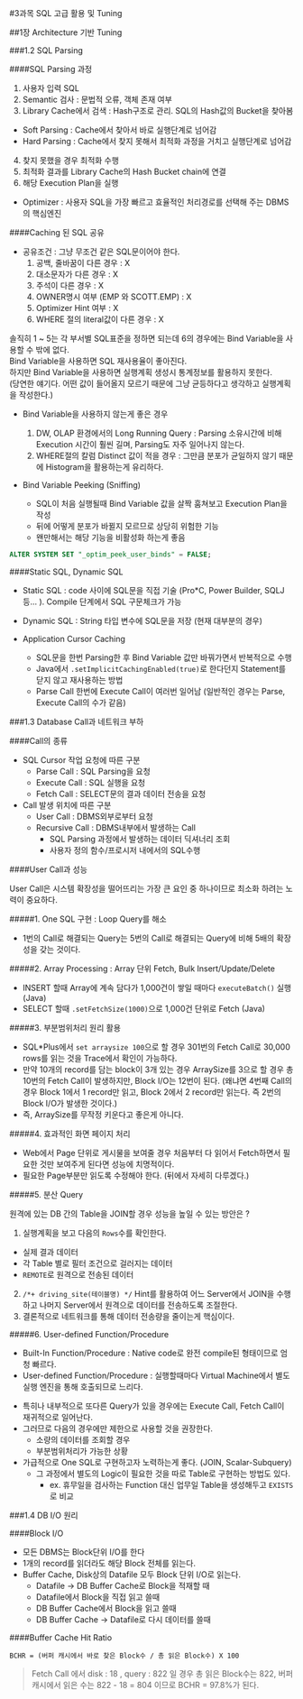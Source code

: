 #3과목 SQL 고급 활용 및 Tuning

##1장 Architecture 기반 Tuning

###1.2 SQL Parsing

####SQL Parsing 과정

1. 사용자 입력 SQL
2. Semantic 검사 : 문법적 오류, 객체 존재 여부
3. Library Cache에서 검색 : Hash구조로 관리. SQL의 Hash값의 Bucket을 찾아봄
  - Soft Parsing : Cache에서 찾아서 바로 실행단계로 넘어감
  - Hard Parsing : Cache에서 찾지 못해서 최적화 과정을 거치고 실행단계로 넘어감
4. 찾지 못했을 경우 최적화 수행  
5. 최적화 결과를 Library Cache의 Hash Bucket chain에 연결  
6. 해당 Execution Plan을 실행  

* Optimizer : 사용자 SQL을 가장 빠르고 효율적인 처리경로를 선택해 주는 DBMS의 핵심엔진

####Caching 된 SQL 공유

* 공유조건 : 그냥 무조건 같은 SQL문이어야 한다.
  1. 공백, 줄바꿈이 다른 경우 : X
  2. 대소문자가 다른 경우 : X
  3. 주석이 다른 경우 : X
  4. OWNER명시 여부 (EMP 와 SCOTT.EMP) : X
  5. Optimizer Hint 여부 : X
  6. WHERE 절의 literal값이 다른 경우 : X

솔직히 1 ~ 5는 각 부서별 SQL표준을 정하면 되는데 6의 경우에는 Bind Variable을 사용할 수 밖에 없다.  
Bind Variable을 사용하면 SQL 재사용율이 좋아진다.  
하지만 Bind Variable을 사용하면 실행계획 생성시 통계정보를 활용하지 못한다.  
(당연한 얘기다. 어떤 값이 들어올지 모르기 때문에 그냥 균등하다고 생각하고 실행계획을 작성한다.)  

* Bind Variable을 사용하지 않는게 좋은 경우
  1. DW, OLAP 환경에서의 Long Running Query : Parsing 소유시간에 비해 Execution 시간이 훨씬 길며, Parsing도 자주 일어나지 않는다.
  2. WHERE절의 칼럼 Distinct 값이 적을 경우 : 그만큼 분포가 균일하지 않기 때문에 Histogram을 활용하는게 유리하다.

* Bind Variable Peeking (Sniffing)
  - SQL이 처음 실행될때 Bind Variable 값을 살짝 훔쳐보고 Execution Plan을 작성
  - 뒤에 어떻게 분포가 바뀔지 모르므로 상당히 위험한 기능
  - 왠만해서는 해당 기능을 비활성화 하는게 좋음
```SQL
ALTER SYSTEM SET "_optim_peek_user_binds" = FALSE;
```

####Static SQL, Dynamic SQL

* Static SQL : code 사이에 SQL문을 직접 기술 (Pro*C, Power Builder, SQLJ 등... ). Compile 단계에서 SQL 구문체크가 가능
* Dynamic SQL : String 타입 변수에 SQL문을 저장 (현재 대부분의 경우)

* Application Cursor Caching
  - SQL문을 한번 Parsing한 후 Bind Variable 값만 바꿔가면서 반복적으로 수행
  - Java에서 `.setImplicitCachingEnabled(true)`로 한다던지 Statement를 닫지 않고 재사용하는 방법
  - Parse Call 한번에 Execute Call이 여러번 일어남 (일반적인 경우는 Parse, Execute Call의 수가 같음)

###1.3 Database Call과 네트워크 부하

####Call의 종류

* SQL Cursor 작업 요청에 따른 구분
  - Parse Call : SQL Parsing을 요청
  - Execute Call : SQL 실행을 요청
  - Fetch Call : SELECT문의 결과 데이터 전송을 요청
* Call 발생 위치에 따른 구분
  - User Call : DBMS외부로부터 요청
  - Recursive Call : DBMS내부에서 발생하는 Call
    - SQL Parsing 과정에서 발생하는 데이터 딕셔너리 조회
    - 사용자 정의 함수/프로시저 내에서의 SQL수행

####User Call과 성능

User Call은 시스템 확장성을 떨어뜨리는 가장 큰 요인 중 하나이므로 최소화 하려는 노력이 중요하다.

#####1. One SQL 구현 : Loop Query를 해소
- 1번의 Call로 해결되는 Query는 5번의 Call로 해결되는 Query에 비해 5배의 확장성을 갖는 것이다.

#####2. Array Processing : Array 단위 Fetch, Bulk Insert/Update/Delete
- INSERT 할때 Array에 계속 담다가 1,000건이 쌓일 때마다 `executeBatch()` 실행 (Java)
- SELECT 할때 `.setFetchSize(1000)`으로 1,000건 단위로 Fetch (Java)

#####3. 부분범위처리 원리 활용
- SQL*Plus에서 `set arraysize 100`으로 할 경우 301번의 Fetch Call로 30,000 rows를 읽는 것을 Trace에서 확인이 가능하다.
- 만약 10개의 record를 담는 block이 3개 있는 경우 ArraySize를 3으로 할 경우 총 10번의 Fetch Call이 발생하지만, Block I/O는 12번이 된다. (왜냐면 4번째 Call의 경우 Block 1에서 1 record만 읽고, Block 2에서 2 record만 읽는다. 즉 2번의 Block I/O가 발생한 것이다.)
- 즉, ArraySize를 무작정 키운다고 좋은게 아니다.

#####4. 효과적인 화면 페이지 처리
- Web에서 Page 단위로 게시물을 보여줄 경우 처음부터 다 읽어서 Fetch하면서 필요한 것만 보여주게 된다면 성능에 치명적이다.
- 필요한 Page부분만 읽도록 수정해야 한다. (뒤에서 자세히 다루겠다.)

#####5. 분산 Query

원격에 있는 DB 간의 Table을 JOIN할 경우 성능을 높일 수 있는 방안은 ?

1. 실행계획을 보고 다음의 `Rows`수를 확인한다.
  - 실제 결과 데이터
  - 각 Table 별로 필터 조건으로 걸러지는 데이터
  - `REMOTE`로 원격으로 전송된 데이터
2. `/*+ driving_site(테이블명) */` Hint를 활용하여 어느 Server에서 JOIN을 수행하고 나머지 Server에서 원격으로 데이터를 전송하도록 조절한다.
3. 결론적으로 네트워크를 통해 데이터 전송량을 줄이는게 핵심이다.

#####6. User-defined Function/Procedure

- Built-In Function/Procedure : Native code로 완전 compile된 형태이므로 엄청 빠르다.
- User-defined Function/Procedure : 실행할때마다 Virtual Machine에서 별도 실행 엔진을 통해 호출되므로 느리다.

* 특히나 내부적으로 또다른 Query가 있을 경우에는 Execute Call, Fetch Call이 재귀적으로 일어난다.
* 그러므로 다음의 경우에만 제한으로 사용할 것을 권장한다.
  - 소량의 데이터를 조회할 경우
  - 부분범위처리가 가능한 상황
* 가급적으로 One SQL로 구현하고자 노력하는게 좋다. (JOIN, Scalar-Subquery)
  - 그 과정에서 별도의 Logic이 필요한 것을 따로 Table로 구현하는 방법도 있다.
    - ex. 휴무일을 검사하는 Function 대신 업무일 Table을 생성해두고 `EXISTS`로 비교

###1.4 DB I/O 원리

####Block I/O

- 모든 DBMS는 Block단위 I/O를 한다
- 1개의 record를 읽더라도 해당 Block 전체를 읽는다.
- Buffer Cache, Disk상의 Datafile 모두 Block 단위 I/O로 읽는다.
  - Datafile -> DB Buffer Cache로 Block을 적재할 때
  - Datafile에서 Block을 직접 읽고 쓸때
  - DB Buffer Cache에서 Block을 읽고 쓸때
  - DB Buffer Cache -> Datafile로 다시 데이터를 쓸때

####Buffer Cache Hit Ratio
```
BCHR = (버퍼 캐시에서 바로 찾은 Block수 / 총 읽은 Block수) X 100
```

> Fetch Call 에서 disk : 18 , query : 822 일 경우 총 읽은 Block수는 822, 버퍼 캐시에서 읽은 수는 822 - 18 = 804 이므로 BCHR = 97.8%가 된다.


